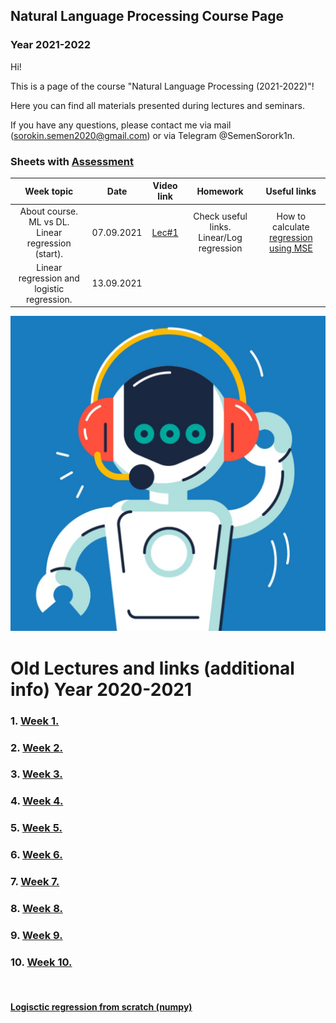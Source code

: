 ## Natural Language Processing Course Page 
### Year 2021-2022

Hi!

This is a page of the course "Natural Language Processing (2021-2022)"! 

Here you can find all materials presented during lectures and seminars.

If you have any questions, please contact me via mail (sorokin.semen2020@gmail.com) or via Telegram @SemenSorork1n. 

### Sheets with [Assessment](https://docs.google.com/spreadsheets/d/1tzAz0W3_1bPFlKiQj8q2U18B655kcA2fiH9dy9qiyxE/edit?usp=sharing)


| Week topic | Date | Video link | Homework | Useful links |
| :---: | :---: | :---: | :---: | :---: |
| About course. ML vs DL. Linear regression (start).| 07.09.2021 | [Lec#1](https://youtu.be/KUF4ayMG7-E)  | Check useful links. Linear/Log regression | How to calculate [regression using MSE](https://youtube.com/playlist?list=PLF596A4043DBEAE9C)  |
| Linear regression and logistic regression.| 13.09.2021 |   |  |  |



![Screenshot](Natural-language-processing.jpeg)



# Old Lectures and links (additional info) Year 2020-2021


### 1. [Week 1.](https://www.youtube.com/watch?v=OWt-5QUoLAk&t=1s)

### 2. [Week 2.](https://youtu.be/Qs-meOmQDZo)

### 3. [Week 3.](https://www.youtube.com/watch?v=NBigQQFGnhI) 

### 4. [Week 4.](https://www.youtube.com/watch?v=ap_-m2g4bzA)

### 5. [Week 5.](https://www.youtube.com/watch?v=HoPjRZuzzXQ)

### 6. [Week 6.](https://www.youtube.com/watch?v=KI4OX3Pkvh8)

### 7. [Week 7.](https://www.youtube.com/watch?v=XJxUiNGOQSA)

### 8. [Week 8.](https://www.youtube.com/watch?v=lTqw2vPpwXg&feature=youtu.be)

### 9. [Week 9.](https://www.youtube.com/watch?v=-iXCLBopJYI)

### 10. [Week 10.](https://www.youtube.com/watch?v=o2to82m9hsg)
 <br>

#### [Logisctic regression from scratch (numpy)](https://colab.research.google.com/drive/1kK3BrW7EF-MImTKl-L3QwRzaYVGPpzfw?usp=sharing) 

